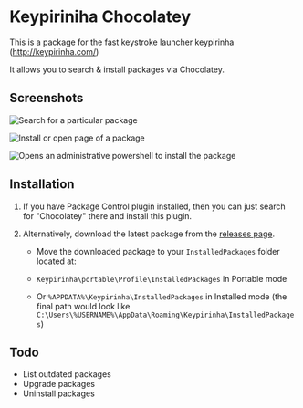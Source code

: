 # Keypiriniha Chocolatey

This is a package for the fast keystroke launcher keypirinha (http://keypirinha.com/)

It allows you to search & install packages via Chocolatey.

## Screenshots

![Search for a particular package](https://i.imgur.com/QwRKPOJ.png)

![Install or open page of a package](https://i.imgur.com/PCLkhcm.png)

![Opens an administrative powershell to install the package](https://i.imgur.com/QcmwtOv.png)

## Installation

1. If you have Package Control plugin installed, then you can just search for "Chocolatey" there and install this plugin.

2. Alternatively, download the latest package from the [releases page](https://github.com/dufferzafar/keypirinha-chocolatey/releases).
    * Move the downloaded package to your `InstalledPackages` folder located at:

    * `Keypirinha\portable\Profile\InstalledPackages` in Portable mode

    * Or `%APPDATA%\Keypirinha\InstalledPackages` in Installed mode (the final path would look like `C:\Users\%USERNAME%\AppData\Roaming\Keypirinha\InstalledPackages`)

## Todo

* List outdated packages
* Upgrade packages
* Uninstall packages
